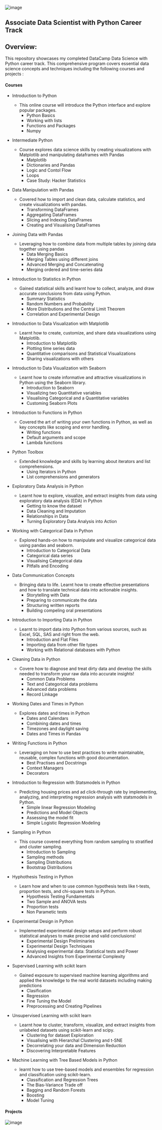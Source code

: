 ![image](https://github.com/user-attachments/assets/b117086b-a272-4c82-b00d-a10b2df04c0e)



## Associate Data Scientist with Python Career Track

## Overview:

This repository showcases my completed DataCamp Data Science with Python career track. This comprehensive program covers essential data science concepts and techniques including the following courses and projects :

#### Courses

- Introduction to Python
    -  This online course will introduce the Python interface and explore popular packages.
        - Python Basics
        - Working with lists
        - Functions and Packages
        - Numpy 

- Intermediate Python
    - Course explores data science skills by creating visualizations with Matplotlib and manipulating dataframes with Pandas
        - Matplotlib
        - Dictionaries and Pandas
        - Logic and Contol Flow
        - Loops
        - Case Study: Hacker Statistics
      
- Data Manipulation with Pandas
    - Covered how to import and clean data, calculate statistics, and create visualizations with pandas.
        - Transforming DataFrames
        - Aggregating DataFrames
        - Slicing and Indexing DataFrames
        - Creating and Visualising DataFrames
          
- Joining Data with Pandas
    - Leveraging how to combine data from multiple tables by joining data together using pandas
        - Data Merging Basics
        - Merging Tables using different joins
        - Advanced Merging and Concatenating
        - Merging ordered and time-series data
          
- Introduction to Statistics in Python
    - Gained statistical skills and learnt how to collect, analyze, and draw accurate conclusions from data using Python.
        - Summary Statistics
        - Random Numbers and Probability
        - More Distributions and the Central Limit Theorem
        - Correlation and Experimental Design

- Introduction to Data Visualization with Matplotlib
    - Learnt how to create, customize, and share data visualizations using Matplotlib.
        - Introduction to Matplotlib
        - Plotting time series data
        - Quantitative comparisons and Statistical Visualizations
        - Sharing visualizations with others
          
- Introduction to Data Visualization with Seaborn
    - Learnt how to create informative and attractive visualizations in Python using the Seaborn library.
        - Introduction to Seaborn
        - Visualizing two Quantitative variables
        - Visualising Categorical and a Quantitative variables
        - Customing Seaborn Plots

- Introduction to Functions in Python
    - Covered the art of writing your own functions in Python, as well as key concepts like scoping and error handling.
        - Writing functions
        - Default arguments and scope
        - Lambda functions
          
- Python Toolbox
    - Extended knowledge and skills by learning about iterators and list comprehensions.
        - Using Iterators in Python
        - List comprehensions and generators
          
- Exploratory Data Analysis in Python
    - Learnt how to explore, visualize, and extract insights from data using exploratory data analysis (EDA) in Python
        - Getting to know the dataset
        - Data Cleaning and Imputation
        - Relationships in Data
        - Turning Exploratory Data Analysis into Action
          
- Working with Categorical Data in Python
    - Explored hands-on how to manipulate and visualize categorical data using pandas and seaborn.
        - Introduction to Categorical Data
        - Categorical data series
        - Visualising Categorical data
        - Pitfalls and Encoding
          
- Data Communication Concepts
    - Bringing data to life. Learnt how to create effective presentations and how to translate technical data into actionable insights.
        - Storytelling with Data
        - Preparing to communicate the data
        - Structuring written reports
        - Building compeling oral presentations
          
- Introduction to Importing Data in Python
    - Learnt to import data into Python from various sources, such as Excel, SQL, SAS and right from the web.
        - Introduction and Flat Files
        - Importing data from other file types
        - Working with Relational databases with Python
          
- Cleaning Data in Python
  - Covere how to diagnose and treat dirty data and develop the skills needed to transform your raw data into accurate insights!
      - Common Data Problems
      - Text and Categorical data problems
      - Advanced data problems
      - Record Linkage
        
- Working Dates and Times in Python
    - Explores dates and times in Python
        - Dates and Calendars
        - Combining dates and times
        - Timezones and daylight saving
        - Dates and Times in Pandas
          
- Writing Functions in Python
    - Leveraging on how to use best practices to write maintainable, reusable, complex functions with good documentation.
        - Best Practises and Docstrings
        - Context Managers
        - Decorators
          
- Introduction to Regression with Statsmodels in Python
    - Predicting housing prices and ad click-through rate by implementing, analyzing, and interpreting regression analysis with statsmodels in Python.
        - Simple linear Regression Modeling
        - Predictions and Model Objects
        - Assessing the model fit
        - Simple Logistic Regression Modeling

- Sampling in Python
    - This course covered everything from random sampling to stratified and cluster sampling.
        - Introduction to Sampling
        - Sampling methods
        - Sampling Distributions
        - Bootstrap Distributions
          
- Hyphothesis Testing in Python
    - Learn how and when to use common hypothesis tests like t-tests, proportion tests, and chi-square tests in Python.
        - Hypothesis Testing Fundamentals
        - Two Sample and ANOVA tests
        - Proportion tests
        - Non Parametic tests

- Experimental Design in Python
    - Implemented experimental design setups and perform robust statistical analyses to make precise and valid conclusions!
        - Experimental Design Preliminaries
        - Experimental Design Techniques
        - Analysing experimental data: Statistical tests and Power
        - Advanced Insights from Experimental Complexity
          
- Supervised Learning with scikit learn
    - Gained exposure to supervised machine learning algorithms and applied the knowledge to the real world datasets including making predictions
        - Clasification
        - Regression
        - Fine Tuning the Model
        - Preprocessing and Creating Pipelines
          
- Unsupervised Learning with scikit learn
    - Learnt how to cluster, transform, visualize, and extract insights from unlabeled datasets using scikit-learn and scipy.
        - Clustering for dataset Exploration
        - Visualising with Hierarchal Clustering and t-SNE
        - Decorrelating your data and Dimension Reduction
        - Discovering Interpretable Features
          
- Machine Learning with Tree Based Models in Python
    - learnt how to use tree-based models and ensembles for regression and classification using scikit-learn.
        - Classification and Regression Trees
        - The Bias-Variance Trade off
        - Bagging and Random Forests
        - Boosting
        - Model Tuning
     
    
#### Projects
  




![image](https://github.com/user-attachments/assets/4e9f9e4e-5639-43c2-a171-7cc9ef110c1b)

